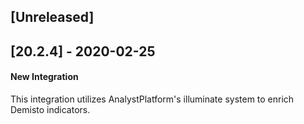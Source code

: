 ## [Unreleased]


## [20.2.4] - 2020-02-25
#### New Integration
This integration utilizes AnalystPlatform's illuminate system to enrich Demisto indicators.
